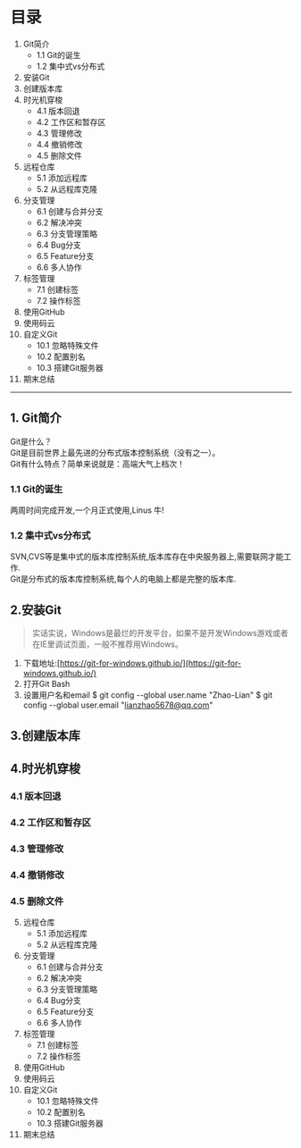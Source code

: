# 目录
1. Git简介
    - 1.1 Git的诞生
    - 1.2 集中式vs分布式
2. 安装Git
3. 创建版本库
4. 时光机穿梭
    - 4.1 版本回退
    - 4.2 工作区和暂存区
    - 4.3 管理修改
    - 4.4 撤销修改
    - 4.5 删除文件
5. 远程仓库
    - 5.1 添加远程库
    - 5.2 从远程库克隆
6. 分支管理
    - 6.1 创建与合并分支
    - 6.2 解决冲突
    - 6.3 分支管理策略
    - 6.4 Bug分支
    - 6.5 Feature分支
    - 6.6 多人协作
7. 标签管理
    - 7.1 创建标签
    - 7.2 操作标签
8. 使用GitHub
9. 使用码云
10. 自定义Git
    - 10.1 忽略特殊文件
    - 10.2 配置别名
    - 10.3 搭建Git服务器
11. 期末总结

------------------------------------------------

## 1. Git简介
Git是什么？  
Git是目前世界上最先进的分布式版本控制系统（没有之一）。  
Git有什么特点？简单来说就是：高端大气上档次！
### 1.1 Git的诞生
两周时间完成开发,一个月正式使用,Linus 牛!
### 1.2 集中式vs分布式
SVN,CVS等是集中式的版本库控制系统,版本库存在中央服务器上,需要联网才能工作.  
Git是分布式的版本库控制系统,每个人的电脑上都是完整的版本库.
## 2.安装Git
> 实话实说，Windows是最烂的开发平台，如果不是开发Windows游戏或者在IE里调试页面，一般不推荐用Windows。

1. 下载地址:[https://git-for-windows.github.io/](https://git-for-windows.github.io/)
2. 打开Git Bash
3. 设置用户名和email
    $ git config --global user.name "Zhao-Lian"
    $ git config --global user.email "lianzhao5678@qq.com"
## 3.创建版本库
## 4.时光机穿梭
### 4.1 版本回退
### 4.2 工作区和暂存区
### 4.3 管理修改
### 4.4 撤销修改
### 4.5 删除文件
5. 远程仓库
    - 5.1 添加远程库
    - 5.2 从远程库克隆
6. 分支管理
    - 6.1 创建与合并分支
    - 6.2 解决冲突
    - 6.3 分支管理策略
    - 6.4 Bug分支
    - 6.5 Feature分支
    - 6.6 多人协作
7. 标签管理
    - 7.1 创建标签
    - 7.2 操作标签
8. 使用GitHub
9. 使用码云
10. 自定义Git
    - 10.1 忽略特殊文件
    - 10.2 配置别名
    - 10.3 搭建Git服务器
11. 期末总结